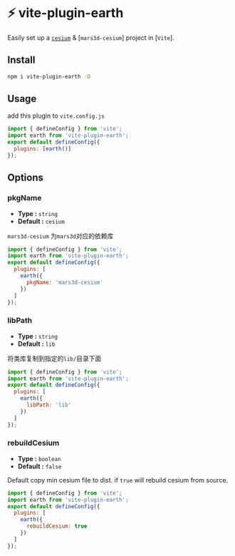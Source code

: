 # ⚡ vite-plugin-earth

Easily set up a [`cesium`] & [`mars3d-cesium`] project in [`Vite`].

[`cesium`]: https://github.com/CesiumGS/cesium
[`mars3d`]: https://mars3d.cn/

## Install

```bash
npm i vite-plugin-earth -D
```

## Usage

add this plugin to `vite.config.js`

```js
import { defineConfig } from 'vite';
import earth from 'vite-plugin-earth';
export default defineConfig({
  plugins: [earth()]
});
```

## Options

### **pkgName**

- **Type :** `string`
- **Default :** `cesium`

`mars3d-cesium` 为`mars3d`对应的依赖库

```js
import { defineConfig } from 'vite';
import earth from 'vite-plugin-earth';
export default defineConfig({
  plugins: [
    earth({
      pkgName: 'mars3d-cesium'
    })
  ]
});
```

### **libPath**

- **Type :** `string`
- **Default :** `lib`

将类库复制到指定的`lib/`目录下面

```js
import { defineConfig } from 'vite';
import earth from 'vite-plugin-earth';
export default defineConfig({
  plugins: [
    earth({
      libPath: 'lib'
    })
  ]
});
```

### **rebuildCesium**

- **Type :** `boolean`
- **Default :** `false`

Default copy min cesium file to dist. if `true` will rebuild cesium from source.

```js
import { defineConfig } from 'vite';
import earth from 'vite-plugin-earth';
export default defineConfig({
  plugins: [
    earth({
      rebuildCesium: true
    })
  ]
});
```
